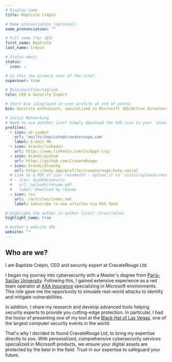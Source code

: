 ```yaml
---
# Display name
title: Baptiste Crépin

# Name pronunciation (optional)
name_pronunciation: ""

# Full name (for SEO)
first_name: Baptiste
last_name: Crépin

# Status emoji
status:
  icon: ☕️

# Is this the primary user of the site?
superuser: true

# Role/position/tagline
role: CEO & Security Expert

# Short bio (displayed in user profile at end of posts)
bio: Security enthusiast, specialized in Microsoft 365/Active Directory technologies and speaker at the US Black Hat.

# Social Networking
# Need to use another icon? Simply download the SVG icon to your `assets/media/icons/` folder.
profiles:
  - icon: at-symbol
    url: 'mailto:baptiste@cravaterouge.com'
    label: E-mail Me
  - icon: brands/linkedin
    url: https://www.linkedin.com/in/bapt-crp/
  - icon: brands/github
    url: https://github.com/CravateRouge
  - icon: brands/bluesky
    url: https://bsky.app/profile/cravaterouge.bsky.social
  # Link to a PDF of your resume/CV - upload it to `static/uploads/resume.pdf`
  # - icon: academicons/cv
  #   url: uploads/resume.pdf
  #   label: Download my resume
  - icon: rss
    url: ./articles/index.xml
    label: Subscribe to new articles via RSS feed

# Highlight the author in author lists? (true/false)
highlight_name: true

# Author's website URL
website: ""
---
```

## Who are we?
I am Baptiste Crépin, CEO and security expert at CravateRouge Ltd.

I began my journey into cybersecurity with a Master's degree from [Paris-Saclay University](https://www.shanghairanking.com/institution/paris-saclay-university). Following this, I gained extensive experience as a red team operator at [AXA Insurance](https://www.axa.com/en/about-us/axa-worldwide) specializing in Microsoft environments. This role gave me the opportunity to simulate real-world attacks to identify and mitigate vulnerabilities.

In addition, I share my research and develop advanced tools helping security experts to provide you cutting-edge protection. In particular, I had the honor of presenting one of my tool at the [Black Hat of Las Vegas](https://www.blackhat.com/us-22/arsenal/schedule/#bloodyad-26883), one of the largest computer security events in the world.

That's why I decided to found CravateRouge Ltd, to bring my expertise directly to you. With personalized, comprehensive cybersecurity services specialized in Microsoft products, we ensure your digital assets are protected by the best in the field. Trust in our expertise to safeguard your future.
